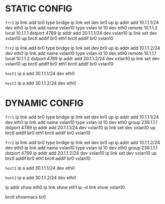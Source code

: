 # STATIC CONFIG

`frr1`
    ip link add br0 type bridge
    ip link set dev br0 up
    ip addr add 10.1.1.1/24 dev eth0
    ip link add name vxlan10 type vxlan id 10 dev eth0 remote 10.1.1.2 local 10.1.1.1 dstport 4789
    ip addr add 20.1.1.1/24 dev vxlan10
    ip link set dev vxlan10 up
    brctl addif br0 eth1
    brctl addif br0 vxlan10

`frr2`
    ip link add br0 type bridge
    ip link set dev br0 up
    ip addr add 10.1.1.2/24 dev eth0
    ip link add name vxlan10 type vxlan id 10 dev eth0 remote 10.1.1.1 local 10.1.1.2 dstport 4789
    ip addr add 20.1.1.2/24 dev vxlan10
    ip link set dev vxlan10 up
    brctl addif br0 eth1
    brctl addif br0 vxlan10

`host1`
    ip a add 30.1.1.1/24 dev eth0

`host2`
    ip a add 30.1.1.2/24 dev eth0


# DYNAMIC CONFIG

`frr1`
    ip link add br0 type bridge
    ip link set dev br0 up
    ip addr add 10.1.1.1/24 dev eth0
    ip link add name vxlan10 type vxlan id 10 dev eth0 group 239.1.1.1 dstport 4789
    ip addr add 20.1.1.1/24 dev vxlan10
    ip link set dev vxlan10 up
    brctl addif br0 eth1
    brctl addif br0 vxlan10

`frr2`
    ip link add br0 type bridge
    ip link set dev br0 up
    ip addr add 10.1.1.2/24 dev eth0
    ip link add name vxlan10 type vxlan id 10 dev eth0 group 239.1.1.1 dstport 4789
    ip addr add 20.1.1.2/24 dev vxlan10
    ip link set dev vxlan10 up
    brctl addif br0 eth1
    brctl addif br0 vxlan10

`host1`
    ip a add 30.1.1.1/24 dev eth0

`host2`
    ip a add 30.1.1.2/24 dev eth0






<!-- show interfaces -->
ip addr show eth0
ip link show eth1
ip -d link show vxlan10

 <!-- display mac address table -->
brctl showmacs br0